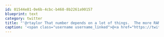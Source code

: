 ```yaml
---
id: 01544e81-0e6b-4cbc-b468-8b2261a90157
blueprint: text
category: twitter
title: "'@rtaylor That number depends on a lot of things.  The more RAM you have, the more stuff it pre-caches. It dumps stuff as it needs it."
caption: '<span class="username username_linked">@<a href="https://twitter.com/rtaylor" title="Elon Musk">rtaylor</a></span> That number depends on a lot of things.  The more RAM you have, the more stuff it pre-caches. It dumps stuff as it needs it.'
---
```

